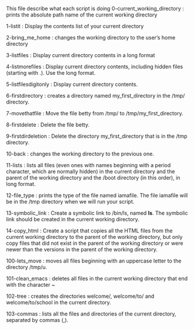 This file describe what each script is doing
0-current_working_directory : prints the absolute path name of the current working directory

1-listit : Display the contents list of your current directory

2-bring_me_home : changes the working directory to the user’s home directory

3-listfiles : Display current directory contents in a long format

4-listmorefiles : Display current directory contents, including hidden files (starting with .). Use the long format.

5-listfilesdigitonly : Display current directory contents.

6-firstdirectory : creates a directory named my_first_directory in the /tmp/ directory.

7-movethatfile : Move the file betty from /tmp/ to /tmp/my_first_directory.

8-firstdelete : Delete the file betty.

9-firstdirdeletion : Delete the directory my_first_directory that is in the /tmp directory.

10-back : changes the working directory to the previous one.

11-lists :  lists all files (even ones with names beginning with a period character, which are normally hidden) in the current directory and the parent of the working directory and the /boot directory (in this order), in long format.

12-file_type : prints the type of the file named iamafile. The file iamafile will be in the /tmp directory when we will run your script.

13-symbolic_link : Create a symbolic link to /bin/ls, named __ls__. The symbolic link should be created in the current working directory.

14-copy_html : Create a script that copies all the HTML files from the current working directory to the parent of the working directory, but only copy files that did not exist in the parent of the working directory or were newer than the versions in the parent of the working directory.

100-lets_move :  moves all files beginning with an uppercase letter to the directory /tmp/u.

101-clean_emacs : deletes all files in the current working directory that end with the character ~

102-tree : creates the directories welcome/, welcome/to/ and welcome/to/school in the current directory.

103-commas :  lists all the files and directories of the current directory, separated by commas (,).
